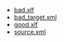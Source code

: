 - [bad.xlf](bad.xlf) 
- [bad_target.xml](bad_target.xml) 
- [good.xlf](good.xlf) 
- [source.xml](source.xml) 
